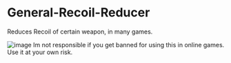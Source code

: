 # General-Recoil-Reducer
Reduces Recoil of certain weapon, in many games.



![image](https://github.com/user-attachments/assets/e5ae439b-b7a7-4f8e-a719-3f9dbaa0ba56)
Im not responsible if you get banned for using this in online games. Use it at your own risk.
